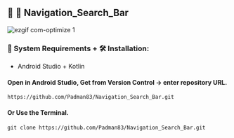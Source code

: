 ## 🤖 📱 Navigation_Search_Bar

![ezgif com-optimize 1 ](https://user-images.githubusercontent.com/45048950/91487401-410e5c80-e8e0-11ea-916b-7d7937288010.gif)

### 🧰 System Requirements + 🛠️ Installation:

* Android Studio + Kotlin


#### Open in Android Studio, Get from Version Control -> enter repository URL.

```
https://github.com/Padman83/Navigation_Search_Bar.git
```

#### Or Use the Terminal.

```
git clone https://github.com/Padman83/Navigation_Search_Bar.git
